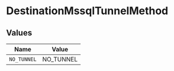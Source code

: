# DestinationMssqlTunnelMethod


## Values

| Name        | Value       |
| ----------- | ----------- |
| `NO_TUNNEL` | NO_TUNNEL   |